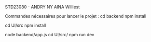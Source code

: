 STD23080 - ANDRY NY AINA Williest

Commandes nécessaires pour lancer le projet : 
cd backend
npm install 


cd UI/src
npm install

node backend/app.js
cd UI/src/
npm run dev
